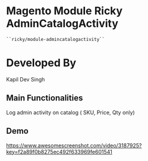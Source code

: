 # Magento Module Ricky AdminCatalogActivity

    ``ricky/module-admincatalogactivity``

# Developed By
Kapil Dev Singh

## Main Functionalities
Log admin activity on catalog ( SKU, Price, Qty only)

## Demo
https://www.awesomescreenshot.com/video/3187925?key=f2a89f0b8275ec492f633969fe601541



